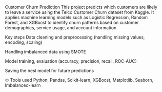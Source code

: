 Customer Churn Prediction
This project predicts which customers are likely to leave a service using the Telco Customer Churn dataset from Kaggle.
It applies machine learning models such as Logistic Regression, Random Forest, and XGBoost to identify churn patterns based on customer demographics, service usage, and account information.

Key steps
Data cleaning and preprocessing (handling missing values, encoding, scaling)

Handling imbalanced data using SMOTE

Model training, evaluation (accuracy, precision, recall, ROC-AUC)

Saving the best model for future predictions

⚙️ Tools used
Python, Pandas, Scikit-learn, XGBoost, Matplotlib, Seaborn, Imbalanced-learn
